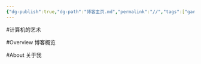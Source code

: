 ```yaml
---
{"dg-publish":true,"dg-path":"博客主页.md","permalink":"//","tags":["gardenEntry"]}
---
```


#计算机的艺术 

#Overview
博客概览


#About
关于我